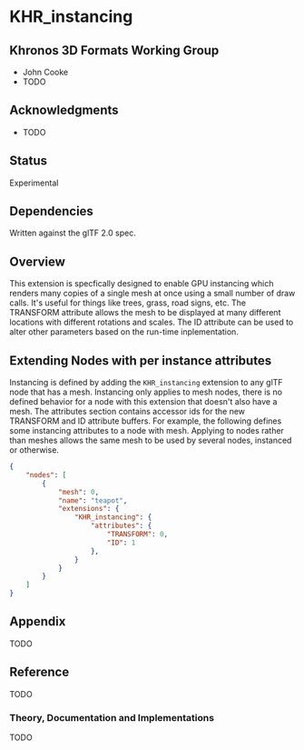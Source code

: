 # KHR\_instancing

## Khronos 3D Formats Working Group

* John Cooke
* TODO

## Acknowledgments

* TODO

## Status

Experimental

## Dependencies

Written against the glTF 2.0 spec.

## Overview

This extension is specfically designed to enable GPU instancing which renders many copies of a single mesh at once using a small number of draw calls.  It's useful for things 
like trees, grass, road signs, etc.  The TRANSFORM attribute allows the mesh to be displayed at many different locations with different rotations and scales.  The ID attribute 
can be used to alter other parameters based on the run-time inplementation.

## Extending Nodes with per instance attributes

Instancing is defined by adding the `KHR_instancing` extension to any glTF node that has a mesh.  Instancing only applies to mesh nodes, there is no defined behavior for a node 
with this extension that doesn't also have a mesh.  The attributes section contains accessor ids for the new TRANSFORM and ID attribute buffers.  For example, the following 
defines some instancing attributes to a node with mesh.  Applying to nodes rather than meshes allows the same mesh to be used by several nodes, instanced or otherwise.  

```json
{
    "nodes": [
        {
            "mesh": 0,
            "name": "teapot",
            "extensions": {
                "KHR_instancing": {
                    "attributes": {
                        "TRANSFORM": 0,
                        "ID": 1
                    },
                }
            }
        }
    ]
}
```

## Appendix

TODO

## Reference

TODO

### Theory, Documentation and Implementations

TODO